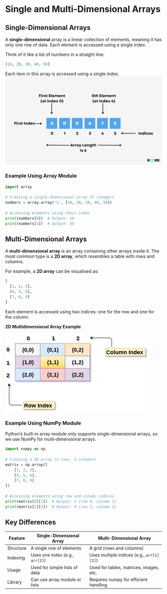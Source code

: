 # **Single and Multi-Dimensional Arrays**

## **Single-Dimensional Arrays**
A **single-dimensional** array is a linear collection of elements, meaning it has only one row of data. Each element is accessed using a single index.

Think of it like a list of numbers in a straight line:

```python
[10, 20, 30, 40, 50]
```
Each item in this array is accessed using a single index.
![Image](/Tier%207%20-%20Extreme%20Mode/Unit%201%20-%20Python%20Essentials/Data%20Structures/Arrays/Images/Arrays.png)

### **Example Using Array Module**
```python
import array

# Creating a single-dimensional array of integers
numbers = array.array('i', [10, 20, 30, 40, 50])

# Accessing elements using their index
print(numbers[0])  # Output: 10
print(numbers[3])  # Output: 40
```

## **Multi-Dimensional Arrays**
A **multi-dimensional array** is an array containing other arrays inside it. The most common type is a **2D array**, which resembles a table with rows and columns.

For example, a **2D array** can be visualised as:

```python
[
  [1, 2, 3], 
  [4, 5, 6], 
  [7, 8, 9]
]
```
Each element is accessed using two indices: one for the row and one for the column.

**2D Multidimensional Array Example**

![Image](/Tier%207%20-%20Extreme%20Mode/Unit%201%20-%20Python%20Essentials/Data%20Structures/Arrays/Images/Multidimensional.png)

### **Example Using NumPy Module**
Python’s built-in array module only supports single-dimensional arrays, so we use NumPy for multi-dimensional arrays.

```python
import numpy as np

# Creating a 2D array (3 rows, 3 columns)
matrix = np.array([
    [1, 2, 3],
    [4, 5, 6],
    [7, 8, 9]
])

# Accessing elements using row and column indices
print(matrix[0][1])  # Output: 2 (row 0, column 1)
print(matrix[2][2])  # Output: 9 (row 2, column 2)
```

## **Key Differences**
| Feature | Single-Dimensional Array | Multi-Dimensional Array |
| --- | --- | --- |
| Structure | A single row of elements | A grid (rows and columns) |
| Indexing | Uses one index (e.g., ```arr[2]```) | Uses multiple indices (e.g., ```arr[1][2]```) |
| Usage | Used for simple lists of data | Used for tables, matrices, images, etc. |
| Library | Can use array module or lists | Requires numpy for efficient handling |